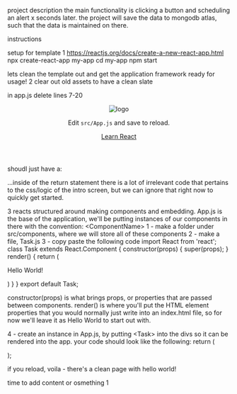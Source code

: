 project description
the main functionality is clicking a button and scheduling an alert x seconds later.
the project will save the data to mongodb atlas, such that the data is maintained on there. 

instructions

setup for template
1
https://reactjs.org/docs/create-a-new-react-app.html
npx create-react-app my-app
cd my-app
npm start

lets clean the template out and get the application framework ready for usage!
2
clear out old assets to have a clean slate

in app.js
delete lines 7-20
      <header className="App-header">
        <img src={logo} className="App-logo" alt="logo" />
        <p>
          Edit <code>src/App.js</code> and save to reload.
        </p>
        <a
          className="App-link"
          href="https://reactjs.org"
          target="_blank"
          rel="noopener noreferrer"
        >
          Learn React
        </a>
        <Example6/>
      </header>

shoudl just have a: 
    <div className="App">
    </div>
...inside of the return statement
there is a lot of irrelevant code that pertains to the css/logic of the intro screen, but we can ignore that right now to quickly get started.

3
reacts structured around making components and embedding. App.js is the base of the application, we'll be putting instances of our components in there with the convention: <ComponentName\>
1 - make a folder under src/components, where we will store all of these components
2 - make a file, Task.js
3 - copy paste the following code
import React from 'react';
class Task extends React.Component {
    constructor(props) {
        super(props);
    }
    render() {
        return (
          <div>
            <p>Hello World!</p>
          </div>
        )
      }
}
export default Task;

constructor(props) is what brings props, or properties that are passed between components.
render() is where you'll put the HTML element properties that you would normally just write into an index.html file, so for now we'll leave it as Hello World to start out with. 

4 - create an instance in App.js, by putting <Task\> into the divs so it can be rendered into the app. your code should look like the following: 
return (
<div className="App">
    <Task/>
</div>
);

if you reload, voila - there's a clean page with hello world!

time to add content or osmething
1 
